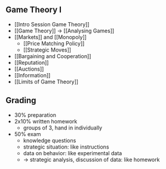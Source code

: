 ## Game Theory I
- [[Intro Session Game Theory]]
- [[Game Theory]] -> [[Analysing Games]]
- [[Markets]] and [[Monopoly]]
	- [[Price Matching Policy]]
	- [[Strategic Moves]]
- [[Bargaining and Cooperation]]
- [[Reputation]]
- [[Auctions]]
- [[Information]]
- [[Limits of Game Theory]]
## Grading
- 30% preparation
- 2x10% written homework
	- groups of 3, hand in individually
- 50% exam
	- knowledge questions
	- strategic situation: like instructions
	- data on behavior: like experimental data
	- -> strategic analysis, discussion of data: like homework